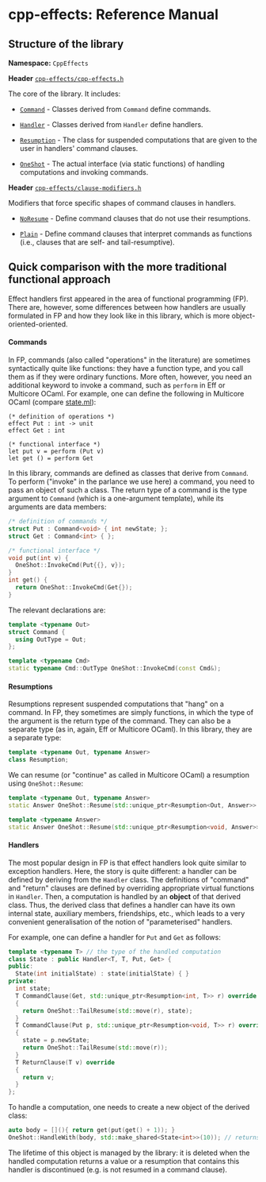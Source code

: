 # cpp-effects: Reference Manual

## Structure of the library

**Namespace:** `CppEffects`

**Header** [`cpp-effects/cpp-effects.h`](refman-cpp-effects.md)

The core of the library. It includes:

- [`Command`](refman-cpp-effects.md#class-command) - Classes derived from `Command` define commands.

- [`Handler`](refman-cpp-effects.md#class-handler) - Classes derived from `Handler` define handlers.

- [`Resumption`](refman-cpp-effects.md#classes-resumptionbase-and-resumption) - The class for suspended computations that are given to the user in handlers' command clauses.

- [`OneShot`](refman-cpp-effects.md#class-oneshot) - The actual interface (via static functions) of handling computations and invoking commands.

**Header** [`cpp-effects/clause-modifiers.h`](refman-clause-modifiers.md)

Modifiers that force specific shapes of command clauses in handlers.

- [`NoResume`](refman-clause-modifiers.md#noresume-modifier) - Define command clauses that do not use their resumptions.

- [`Plain`](refman-clause-modifiers.md#plain-modifier) - Define command clauses that interpret commands as functions (i.e., clauses that are self- and tail-resumptive).

## Quick comparison with the more traditional functional approach

Effect handlers first appeared in the area of functional programming (FP). There are, however, some differences between how handlers are usually formulated in FP and how they look like in this library, which is more object-oriented-oriented.

#### Commands

In FP, commands (also called "operations" in the literature) are sometimes syntactically quite like functions: they have a function type, and you call them as if they were ordinary functions. More often, however, you need an additional keyword to invoke a command, such as `perform` in Eff or Multicore OCaml. For example, one can define the following in Multicore OCaml (compare [state.ml](https://github.com/ocaml-multicore/effects-examples/blob/master/state.ml)):

```
(* definition of operations *)
effect Put : int -> unit
effect Get : int

(* functional interface *)
let put v = perform (Put v)
let get () = perform Get
```

In this library, commands are defined as classes that derive from `Command`. To perform ("invoke" in the parlance we use here) a command, you need to pass an object of such a class. The return type of a command is the type argument to `Command` (which is a one-argument template), while its arguments are data members:

```cpp
/* definition of commands */
struct Put : Command<void> { int newState; };
struct Get : Command<int> { };

/* functional interface */
void put(int v) {
  OneShot::InvokeCmd(Put{{}, v});
}
int get() {
  return OneShot::InvokeCmd(Get{});
}
```

The relevant declarations are:

```cpp
template <typename Out>
struct Command {
  using OutType = Out;
};

template <typename Cmd>
static typename Cmd::OutType OneShot::InvokeCmd(const Cmd&);
```

#### Resumptions

Resumptions represent suspended computations that "hang" on a command. In FP, they sometimes are simply functions, in which the type of the argument is the return type of the command. They can also be a separate type (as in, again, Eff or Multicore OCaml). In this library, they are a separate type:

```cpp
template <typename Out, typename Answer>
class Resumption;
```

We can resume (or "continue" as called in Multicore OCaml) a resumption using `OneShot::Resume`:

```cpp
template <typename Out, typename Answer>
static Answer OneShot::Resume(std::unique_ptr<Resumption<Out, Answer>> r, Out cmdResult);

template <typename Answer>
static Answer OneShot::Resume(std::unique_ptr<Resumption<void, Answer>> r);
```

#### Handlers

The most popular design in FP is that effect handlers look quite similar to exception handlers. Here, the story is quite different: a handler can be defined by deriving from the `Handler` class. The definitions of "command" and "return" clauses are defined by overriding appropriate virtual functions in `Handler`. Then, a computation is handled by an **object** of that derived class. Thus, the derived class that defines a handler can have its own internal state, auxiliary members, friendships, etc., which leads to a very convenient generalisation of the notion of "parameterised" handlers.

For example, one can define a handler for `Put` and `Get` as follows:

```cpp
template <typename T> // the type of the handled computation
class State : public Handler<T, T, Put, Get> {
public:
  State(int initialState) : state(initialState) { }
private:
  int state;
  T CommandClause(Get, std::unique_ptr<Resumption<int, T>> r) override
  {
    return OneShot::TailResume(std::move(r), state);
  }
  T CommandClause(Put p, std::unique_ptr<Resumption<void, T>> r) override
  {
    state = p.newState;
    return OneShot::TailResume(std::move(r));
  }
  T ReturnClause(T v) override
  {
    return v;
  }
};
```

To handle a computation, one needs to create a new object of the derived class:

```cpp
auto body = [](){ return get(put(get() + 1)); } 
OneShot::HandleWith(body, std::make_shared<State<int>>(10)); // returns 11
```

The lifetime of this object is managed by the library: it is deleted when the handled computation returns a value or a resumption that contains this handler is discontinued (e.g. is not resumed in a command clause).
